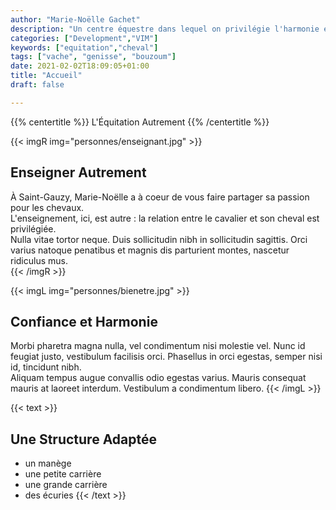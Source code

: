```yaml
---
author: "Marie-Noëlle Gachet"
description: "Un centre équestre dans lequel on privilégie l'harmonie entre le cheval et son cavalier."
categories: ["Development","VIM"]
keywords: ["equitation","cheval"]
tags: ["vache", "genisse", "bouzoum"]
date: 2021-02-02T18:09:05+01:00
title: "Accueil"
draft: false

---
```


{{% centertitle %}} L'Équitation Autrement {{% /centertitle %}}  
  

{{< imgR img="personnes/enseignant.jpg" >}} 
## Enseigner Autrement
À Saint-Gauzy, Marie-Noëlle a à coeur de vous faire partager sa passion pour les chevaux.  
L'enseignement, ici, est autre : la relation entre le cavalier et son cheval est privilégiée.  
Nulla vitae tortor neque. Duis sollicitudin nibh in sollicitudin sagittis. Orci varius natoque penatibus et magnis dis parturient montes, nascetur ridiculus mus.    
{{< /imgR >}}
<br>


{{< imgL img="personnes/bienetre.jpg" >}}  
## Confiance et Harmonie
Morbi pharetra magna nulla, vel condimentum nisi molestie vel. Nunc id feugiat justo, vestibulum facilisis orci. Phasellus in orci egestas, semper nisi id, tincidunt nibh.  
Aliquam tempus augue convallis odio egestas varius. Mauris consequat mauris at laoreet interdum. Vestibulum a condimentum libero.
{{< /imgL >}}
<br>

{{< text >}}

## Une Structure Adaptée
- un manège
- une petite carrière
- une grande carrière
- des écuries
{{< /text >}}
